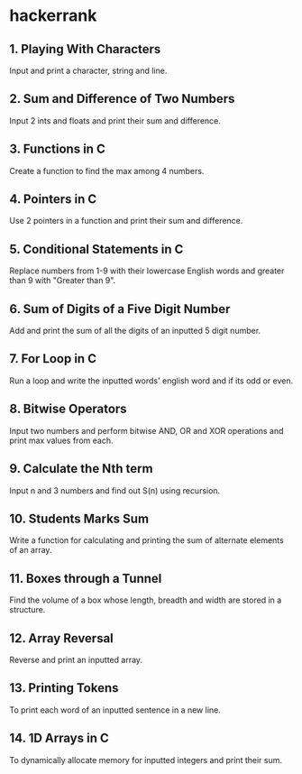 # hackerrank

## 1. Playing With Characters
Input and print a character, string and line.

## 2. Sum and Difference of Two Numbers
Input 2 ints and floats and print their sum and difference.

## 3. Functions in C
Create a function to find the max among 4 numbers.

## 4. Pointers in C
Use 2 pointers in a function and print their sum and difference. 

## 5. Conditional Statements in C
Replace numbers from 1-9 with their lowercase English words and greater than 9 with "Greater than 9".

## 6. Sum of Digits of a Five Digit Number
Add and print the sum of all the digits of an inputted 5 digit number.

## 7. For Loop in C
Run a loop and write the inputted words' english word and if its odd or even.

## 8. Bitwise Operators
Input two numbers and perform bitwise AND, OR and XOR operations and print max values from each.

## 9. Calculate the Nth term
Input n and 3 numbers and find out S(n) using recursion.

## 10. Students Marks Sum
Write a function for calculating and printing the sum of alternate elements of an array.

## 11. Boxes through a Tunnel
Find the volume of a box whose length, breadth and width are stored in a structure.

## 12. Array Reversal
Reverse and print an inputted array.

## 13. Printing Tokens
To print each word of an inputted sentence in a new line.

## 14. 1D Arrays in C
To dynamically allocate memory for inputted integers and print their sum.
